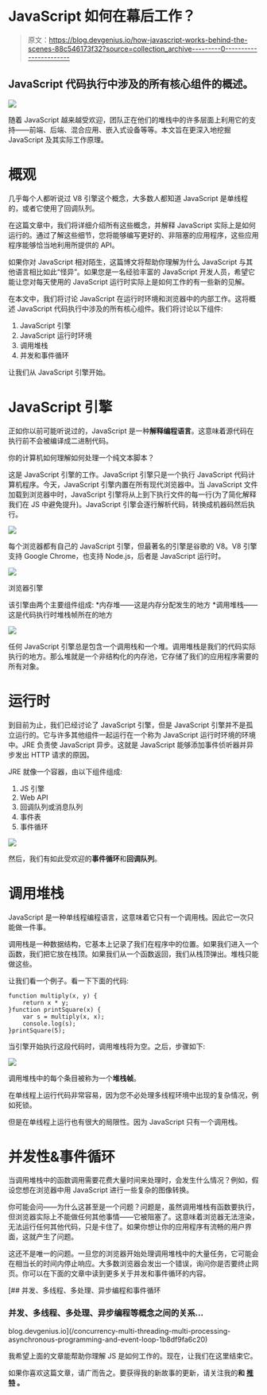 # JavaScript 如何在幕后工作？

> 原文：<https://blog.devgenius.io/how-javascript-works-behind-the-scenes-88c546173f32?source=collection_archive---------0----------------------->

## JavaScript 代码执行中涉及的所有核心组件的概述。

![](img/4ef29613ee8c243840b276df15b5f8be.png)

随着 JavaScript 越来越受欢迎，团队正在他们的堆栈中的许多层面上利用它的支持——前端、后端、混合应用、嵌入式设备等等。本文旨在更深入地挖掘 JavaScript 及其实际工作原理。

# 概观

几乎每个人都听说过 V8 引擎这个概念，大多数人都知道 JavaScript 是单线程的，或者它使用了回调队列。

在这篇文章中，我们将详细介绍所有这些概念，并解释 JavaScript 实际上是如何运行的。通过了解这些细节，您将能够编写更好的、非阻塞的应用程序，这些应用程序能够恰当地利用所提供的 API。

如果你对 JavaScript 相对陌生，这篇博文将帮助你理解为什么 JavaScript 与其他语言相比如此“怪异”。如果您是一名经验丰富的 JavaScript 开发人员，希望它能让您对每天使用的 JavaScript 运行时实际上是如何工作的有一些新的见解。

在本文中，我们将讨论 JavaScript 在运行时环境和浏览器中的内部工作。这将概述 JavaScript 代码执行中涉及的所有核心组件。我们将讨论以下组件:

1.  JavaScript 引擎
2.  JavaScript 运行时环境
3.  调用堆栈
4.  并发和事件循环

让我们从 JavaScript 引擎开始。

# JavaScript 引擎

正如你以前可能听说过的，JavaScript 是一种**解释编程语言**。这意味着源代码在执行前不会被编译成二进制代码。

你的计算机如何理解如何处理一个纯文本脚本？

这是 JavaScript 引擎的工作。JavaScript 引擎只是一个执行 JavaScript 代码计算机程序。今天，JavaScript 引擎内置在所有现代浏览器中。当 JavaScript 文件加载到浏览器中时，JavaScript 引擎将从上到下执行文件的每一行(为了简化解释我们在 JS 中避免提升)。JavaScript 引擎会逐行解析代码，转换成机器码然后执行。

![](img/b40b1218bce2e398a1d05281006c623c.png)

每个浏览器都有自己的 JavaScript 引擎，但最著名的引擎是谷歌的 V8。V8 引擎支持 Google Chrome，也支持 Node.js，后者是 JavaScript 运行时。

![](img/fd5a81aa2de99f9f885427b24e0e8b67.png)

浏览器引擎

该引擎由两个主要组件组成:
*内存堆——这是内存分配发生的地方
*调用堆栈——这是代码执行时堆栈帧所在的地方

![](img/a359e4a29660a066c08852b8dd1e648b.png)

任何 JavaScript 引擎总是包含一个调用栈和一个堆。调用堆栈是我们的代码实际执行的地方。那么堆就是一个非结构化的内存池，它存储了我们的应用程序需要的所有对象。

# 运行时

到目前为止，我们已经讨论了 JavaScript 引擎，但是 JavaScript 引擎并不是孤立运行的。它与许多其他组件一起运行在一个称为 JavaScript 运行时环境的环境中。JRE 负责使 JavaScript 异步。这就是 JavaScript 能够添加事件侦听器并异步发出 HTTP 请求的原因。

JRE 就像一个容器，由以下组件组成:

1.  JS 引擎
2.  Web API
3.  回调队列或消息队列
4.  事件表
5.  事件循环

![](img/6eaafe204bfcf9b93edb7009d7bb935d.png)

然后，我们有如此受欢迎的**事件循环**和**回调队列**。

# 调用堆栈

JavaScript 是一种单线程编程语言，这意味着它只有一个调用栈。因此它一次只能做一件事。

调用栈是一种数据结构，它基本上记录了我们在程序中的位置。如果我们进入一个函数，我们把它放在栈顶。如果我们从一个函数返回，我们从栈顶弹出。堆栈只能做这些。

让我们看一个例子。看一下下面的代码:

```
function multiply(x, y) {
    return x * y;
}function printSquare(x) {
    var s = multiply(x, x);
    console.log(s);
}printSquare(5);
```

当引擎开始执行这段代码时，调用堆栈将为空。之后，步骤如下:

![](img/4115dec0311a3457a1e406aed12d1383.png)

调用堆栈中的每个条目被称为一个**堆栈帧**。

在单线程上运行代码非常容易，因为您不必处理多线程环境中出现的复杂情况，例如死锁。

但是在单线程上运行也有很大的局限性。因为 JavaScript 只有一个调用栈。

# 并发性&事件循环

当调用堆栈中的函数调用需要花费大量时间来处理时，会发生什么情况？例如，假设您想在浏览器中用 JavaScript 进行一些复杂的图像转换。

你可能会问——为什么这甚至是一个问题？问题是，虽然调用堆栈有函数要执行，但浏览器实际上不能做任何其他事情——它被阻塞了。这意味着浏览器无法渲染，无法运行任何其他代码，只是卡住了。如果你想让你的应用程序有流畅的用户界面，这就产生了问题。

这还不是唯一的问题。一旦您的浏览器开始处理调用堆栈中的大量任务，它可能会在相当长的时间内停止响应。大多数浏览器会发出一个错误，询问你是否要终止网页。你可以在下面的文章中读到更多关于并发和事件循环的内容。

[](/concurrency-multi-threading-multi-processing-asynchronous-programming-and-event-loop-1b8df9fa6c20) [## 并发、多线程、多处理、异步编程和事件循环

### 并发、多线程、多处理、异步编程等概念之间的关系…

blog.devgenius.io](/concurrency-multi-threading-multi-processing-asynchronous-programming-and-event-loop-1b8df9fa6c20) 

我希望上面的文章能帮助你理解 JS 是如何工作的。现在，让我们在这里结束它。

如果你喜欢这篇文章，请广而告之。要获得我的新故事的更新，请关注我的[](https://adityayaduvanshi.medium.com/)****和** [**推特**](https://twitter.com/fixslyr) **。****